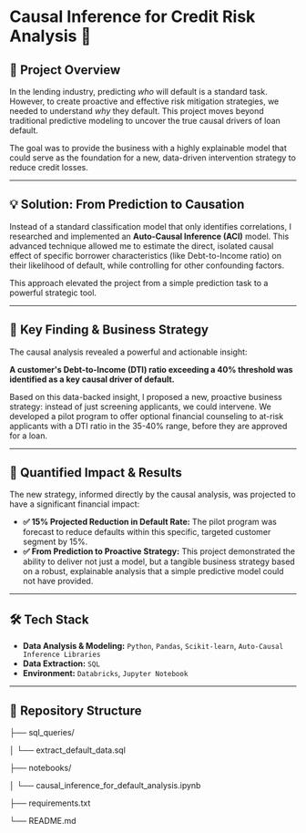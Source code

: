 # Causal Inference for Credit Risk Analysis 🔬

## 🎯 Project Overview

In the lending industry, predicting *who* will default is a standard task. However, to create proactive and effective risk mitigation strategies, we needed to understand *why* they default. This project moves beyond traditional predictive modeling to uncover the true causal drivers of loan default.

The goal was to provide the business with a highly explainable model that could serve as the foundation for a new, data-driven intervention strategy to reduce credit losses.

---

## 💡 Solution: From Prediction to Causation

Instead of a standard classification model that only identifies correlations, I researched and implemented an **Auto-Causal Inference (ACI)** model. This advanced technique allowed me to estimate the direct, isolated causal effect of specific borrower characteristics (like Debt-to-Income ratio) on their likelihood of default, while controlling for other confounding factors.

This approach elevated the project from a simple prediction task to a powerful strategic tool.

---

## 🔑 Key Finding & Business Strategy

The causal analysis revealed a powerful and actionable insight:

**A customer's Debt-to-Income (DTI) ratio exceeding a 40% threshold was identified as a key causal driver of default.**

Based on this data-backed insight, I proposed a new, proactive business strategy: instead of just screening applicants, we could intervene. We developed a pilot program to offer optional financial counseling to at-risk applicants with a DTI ratio in the 35-40% range, before they are approved for a loan.

---

## 🚀 Quantified Impact & Results

The new strategy, informed directly by the causal analysis, was projected to have a significant financial impact:

* **✅ 15% Projected Reduction in Default Rate:** The pilot program was forecast to reduce defaults within this specific, targeted customer segment by 15%.
* **✅ From Prediction to Proactive Strategy:** This project demonstrated the ability to deliver not just a model, but a tangible business strategy based on a robust, explainable analysis that a simple predictive model could not have provided.

---

## 🛠️ Tech Stack

* **Data Analysis & Modeling:** `Python`, `Pandas`, `Scikit-learn`, `Auto-Causal Inference Libraries`
* **Data Extraction:** `SQL`
* **Environment:** `Databricks`, `Jupyter Notebook`

---

## 📂 Repository Structure

├── sql_queries/

│   └── extract_default_data.sql

├── notebooks/

│   └── causal_inference_for_default_analysis.ipynb

├── requirements.txt

└── README.md
